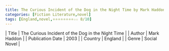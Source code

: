 ```yaml
---
title: The Curious Incident of the Dog in the Night Time by Mark Haddon
categories: [Fiction Literature,novel]
tags: [England,novel,⭐⭐⭐⭐⭐⭐⭐⭐☆☆ 8/10]
---
```

        
| Title | The Curious Incident of the Dog in the Night Time  |
| Author |  Mark Haddon  |
| Publication Date | 2003   |
| Country | England |
| Genre | Social Novel  |
        